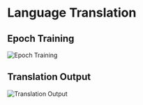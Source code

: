 # Language Translation  

## Epoch Training  
![Epoch Training]([epochtraining.png](https://github.com/NamanU143/Language-Translation/blob/82712ef95229a889f3192a67c03ef3b830a76a03/epoch_traning.png))  

## Translation Output  
![Translation Output](translation_output.png)  

